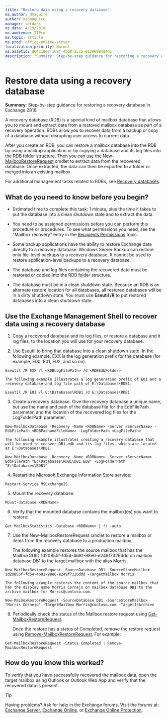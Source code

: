 ```yaml
---
title: "Restore data using a recovery database"
ms.author: dmaguire
author: msdmaguire
manager: serdars
ms.date: 4/19/2018
ms.audience: ITPro
ms.topic: article
ms.prod: office-online-server
localization_priority: Normal
ms.assetid: d64c18e7-16af-4bd8-a5c5-01206984d4d1
description: "Summary: Step-by-step guidance for restoring a recovery database in Exchange 2016."
---
```


# Restore data using a recovery database

 **Summary**: Step-by-step guidance for restoring a recovery database in Exchange 2016.
  
A recovery database (RDB) is a special kind of mailbox database that allows you to mount and extract data from a restored mailbox database as part of a recovery operation. RDBs allow you to recover data from a backup or copy of a database without disrupting user access to current data.
  
After you create an RDB, you can restore a mailbox database into the RDB by using a backup application or by copying a database and its log files into the RDB folder structure. Then you can use the [New-MailboxRestoreRequest](http://technet.microsoft.com/library/0b67defd-3c6c-4470-acfa-7f22a6c1d2bd.aspx) cmdlet to extract data from the recovered database. Once extracted, the data can then be exported to a folder or merged into an existing mailbox. 
  
For additional management tasks related to RDBs, see [Recovery databases](recovery-dbs.md).
  
## What do you need to know before you begin?

- Estimated time to complete this task: 1 minute, plus the time it takes to put the database into a clean shutdown state and to extract the data.
    
- You need to be assigned permissions before you can perform this procedure or procedures. To see what permissions you need, see the "Mailbox recovery" entry in the [Recipients Permissions](../../permissions/feature-permissions/recipients.md) topic. 
    
- Some backup applications have the ability to restore Exchange data directly to a recovery database. Windows Server Backup can restore only file-level backups to a recovery database. It cannot be used to restore application-level backups to a recovery database.
    
- The database and log files containing the recovered data must be restored or copied into the RDB folder structure.
    
- The database must be in a clean shutdown state. Because an RDB is an alternate restore location for all databases, all restored databases will be in a dirty shutdown state. You must use **Eseutil /R** to put restored databases into a clean shutdown state. 
    
## Use the Exchange Management Shell to recover data using a recovery database

1. Copy a recovered database and its log files, or restore a database and it log files, to the location you will use for your recovery database.
    
2. Use Eseutil to bring that database into a clean shutdown state. In the following example, EXX is the log generation prefix for the database (for example, E00, E01, E02, and so on).
    
  ```
  Eseutil /R EXX /l <RDBLogFilePath> /d <RDBEdbFolder>
  ```

    The following example illustrates a log generation prefix of E01 and a recovery database and log file path of E:\Databases\RDB1:
    
  ```
  Eseutil /R E01 /l E:\Databases\RDB1 /d E:\Databases\RDB1
  ```

3. Create a recovery database. Give the recovery database a unique name, but use the name and path of the database file for the EdbFilePath parameter, and the location of the recovered log files for the LogFolderPath parameter.
    
  ```
  New-MailboxDatabase -Recovery -Name <RDBName> -Server <ServerName> -EdbFilePath <RDBPathandFileName> -LogFolderPath <LogFilePath>
  ```

    The following example illustrates creating a recovery database that will be used to recover DB1.edb and its log files, which are located at E:\Databases\RDB1.
    
  ```
  New-MailboxDatabase -Recovery -Name <RDBName> -Server <ServerName> -EdbFilePath "E:\Databases\RDB1\DB1.EDB" -LogFolderPath "E:\Databases\RDB1"
  ```

4. Restart the Microsoft Exchange Information Store service:
    
  ```
  Restart-Service MSExchangeIS
  ```

5. Mount the recovery database:
    
  ```
  Mount-database <RDBName>
  ```

6. Verify that the mounted database contains the mailbox(es) you want to restore:
    
  ```
  Get-MailboxStatistics -Database <RDBName> | ft -auto
  ```

7. Use the New-MailboxRestoreRequest cmdlet to restore a mailbox or items from the recovery database to a production mailbox.
    
    The following example restores the source mailbox that has the MailboxGUID 1d20855f-fd54-4681-98e6-e249f7326ddd on mailbox database DB1 to the target mailbox with the alias Morris.
    
  ```
  New-MailboxRestoreRequest -SourceDatabase DB1 -SourceStoreMailbox 1d20855f-fd54-4681-98e6-e249f7326ddd -TargetMailbox Morris
  ```

    The following example restores the content of the source mailbox that has the display name Morris Cornejo on mailbox database DB1 to the archive mailbox for Morris@contoso.com.
    
  ```
  New-MaiboxRestoreRequest -SourceDatabase DB1 -SourceStoreMailbox "Morris Cornejo" -TargetMailbox Morris@contoso.com -TargetIsArchive
  ```

8. Periodically check the status of the Mailbox restore request using [Get-MailboxRestoreRequest](http://technet.microsoft.com/library/6e2a5296-7820-4266-a96f-609588390a18.aspx).
    
    Once the restore has a status of Completed, remove the restore request using [Remove-MailboxRestoreRequest](http://technet.microsoft.com/library/a3d3327e-99b0-4d44-bd81-3e8f59eab41d.aspx). For example:
    
  ```
  Get-MailboxRestoreRequest -Status Completed | Remove-MailboxRestoreRequest
  ```

## How do you know this worked?

To verify that you have successfully recovered the mailbox data, open the target mailbox using Outlook or Outlook Web App and verify that the recovered data is present.
  
> [!TIP]
> Having problems? Ask for help in the Exchange forums. Visit the forums at: [Exchange Server](https://go.microsoft.com/fwlink/p/?linkId=60612), [Exchange Online](https://go.microsoft.com/fwlink/p/?linkId=267542), or [Exchange Online Protection](https://go.microsoft.com/fwlink/p/?linkId=285351). 
  

